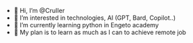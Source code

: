 - 👋 Hi, I’m @CruIIer
- 👀 I’m interested in technologies, AI (GPT, Bard, Copilot..)
- 🌱 I’m currently learning python in Engeto academy
- 💞️ My plan is to learn as much as I can to achieve remote job

<!---
CruIIer/CruIIer is a ✨ special ✨ repository because its `README.md` (this file) appears on your GitHub profile.
You can click the Preview link to take a look at your changes.
--->
